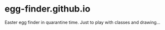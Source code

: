 # egg-finder.github.io
Easter egg finder in quarantine time. Just to play with classes and drawing...
